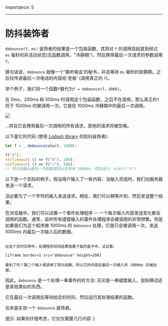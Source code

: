 importance: 5

---

# 防抖装饰者

`debounce(f，ms)` 装饰者的结果是一个包装函数，其将对 `f` 的调用挂起直到经过 `ms` 毫秒的非活动状态(无函数调用，"冷静期")，然后携带最后一次请求的参数调用 `f`。

换句话说，`debounce` 就像一个'接听电话'的秘书，并且等待 `ms` 毫秒的安静期。之后仅传递最后一次电话的内容给'老板' (调用真正的 `f`)。

举个例子，我们将一个函数`f`替代为`f = debounce(f，1000)`。

在 0ms，200ms 和 500ms 时调用这个包装函数，之后不在调用，那么真正的`f`将于 1500ms 时被调用一次。它是在 1000ms 冷静期中的最后一次调用。

![](debounce.svg)

...并且它会携带最后一次调用的所有请求，其他的请求将被忽略。

以下是它的代码 (使用 [Lodash library](https://lodash.com/docs/4.17.15#debounce) 的防抖装饰者):

```js
let f = _.debounce(alert, 1000);

f("a");
setTimeout( () => f("b"), 200);
setTimeout( () => f("c"), 500);
// 防抖函数从最后一次函数调用以后等待 1000ms，然后运行: alert("c")
```


以下是一个实际的例子。假设用户输入了一些内容，当输入完成时，我们向服务器发送一个请求。

没必要为了一个字符的输入发送请求。相反，我们可以稍等片刻，然后发送整个结果。

在浏览器中，我们可以设置一个事件处理程序 -- 一个每次输入内容发送变化都会调用的函数。通常，监听所有键盘输入的事件处理程序会被调用的非常频繁。但是如果我们为这个程序做 1000ms 的 `debounce` 处理，它就只会被调用一次，发送 1000ms 内最后一次输入后的数据。

```online

在这个实时实例中，处理程序将将结果放置下面的盒子中，试试看:

[iframe border=1 src="debounce" height=200]

看到了吗？第二个输入框调用了防抖函数，所以它的内容在最后一次输入的 1000ms 后被处理。
```

因此，`debounce` 是一个处理一串事件的好方法: 无论是一串键盘输入，鼠标移动还是其他类似的东西。

它在最后一次调用后等待给定的时间，然后运行其处理结果的函数。

任务是实现一个 `debounce` 装饰者。

提示: 如果你仔细考虑，它仅仅需要几行内容 :)